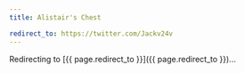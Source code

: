 ```yaml
---
title: Alistair's Chest

redirect_to: https://twitter.com/Jackv24v
---
```


Redirecting to [{{ page.redirect_to }}]({{ page.redirect_to }})...